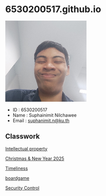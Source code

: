 # 6530200517.github.io
![img_me](img/ThisMe.jpg)
- ID : 6530200517
- Name : Suphainimit Nilchawee
- Email : suphanimit.n@ku.th

## Classwork
[Intellectual property](https://6530200517.github.io/intellectual-property)

[Christmas & New Year 2025](https://6530200517.github.io/ChristmasAndNewYear2025)

[Timeliness](https://6530200517.github.io/timeliness)

[boardgame](https://6530200517.github.io/boardgame)

[Security Control](https://6530200517.github.io/securityControl)
